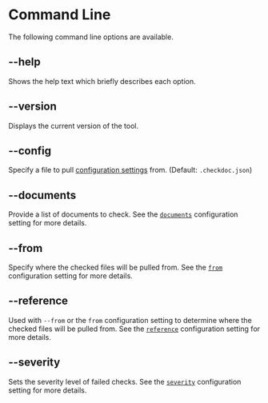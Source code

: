 # Command Line

The following command line options are available.

## --help

Shows the help text which briefly describes each option.

## --version

Displays the current version of the tool.

## --config

Specify a file to pull [configuration settings](./Configuration.md) from. (Default: `.checkdoc.json`)

## --documents

Provide a list of documents to check.
See the [`documents`](./Configuration/documents.md) configuration setting for more details.

## --from

Specify where the checked files will be pulled from.
See the [`from`](./Configuration/from.md) configuration setting for more details.

## --reference

Used with `--from` or the `from` configuration setting to determine where the checked files will be pulled from.
See the [`reference`](./Configuration/reference.md) configuration setting for more details.

## --severity

Sets the severity level of failed checks.
See the [`severity`](./Configuration/severity.md) configuration setting for more details.
